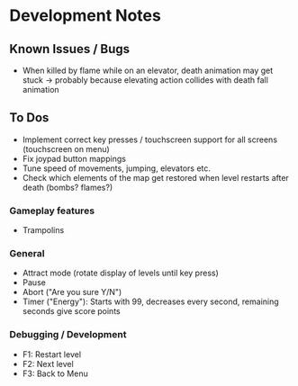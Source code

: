 # Development Notes

## Known Issues / Bugs

* When killed by flame while on an elevator, death animation may get stuck ->
  probably because elevating action collides with death fall animation

## To Dos

* Implement correct key presses / touchscreen support for all screens (touchscreen on menu)
* Fix joypad button mappings
* Tune speed of movements, jumping, elevators etc.
* Check which elements of the map get restored when level restarts after death (bombs? flames?)

### Gameplay features

* Trampolins

### General

* Attract mode (rotate display of levels until key press)
* Pause
* Abort ("Are you sure Y/N")
* Timer ("Energy"): Starts with 99, decreases every second, remaining seconds give score points

### Debugging / Development

* F1: Restart level
* F2: Next level
* F3: Back to Menu
